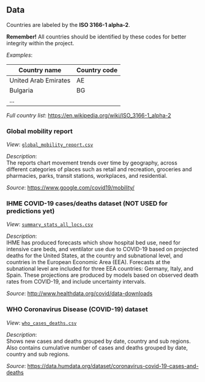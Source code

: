 ## Data

Countries are labeled by the **ISO 3166-1 alpha-2**. <br>

**Remember!** All countries should be identified by these codes for better integrity 
within the project. <br>

_Examples_:

| Country name          | Country code|
| ----------------------| ----------- |
| United Arab Emirates  | AE          |
| Bulgaria              | BG          |
| ...                   |             |

_Full country list_: https://en.wikipedia.org/wiki/ISO_3166-1_alpha-2 <br>


[iso_3_codes_alpha_2]: https://gist.githubusercontent.com/eli-halych/908ca870a39bbbf0348f253ec7b0270e/raw/a39d2369830dc823495b2d50a1c61297e963aed5/iso-3-countries-alpha-2.png "ISO 3166-1 alpha-2"



### Global mobility report
_View_: [`global_mobility_report.csv`](global_mobility_report.csv)

_Description_: <br>
The reports chart movement trends over time by geography, across different 
categories of places such as retail and recreation, groceries and pharmacies, 
parks, transit stations, workplaces, and residential.
 
_Source_: https://www.google.com/covid19/mobility/



### IHME COVID-19 cases/deaths dataset (NOT USED for predictions yet)
_View_: [`summary_stats_all_locs.csv`](summary_stats_all_locs.csv)

_Description_: <br>
IHME has produced forecasts which show hospital bed use, need for intensive care beds, and
ventilator use due to COVID-19 based on projected deaths for the United States, at the country and
subnational level, and countries in the European Economic Area (EEA). Forecasts at the subnational
level are included for three EEA countries: Germany, Italy, and Spain. These projections are produced
by models based on observed death rates from COVID-19, and include uncertainty intervals. 

_Source_: http://www.healthdata.org/covid/data-downloads



### WHO Coronavirus Disease (COVID-19) dataset

_View_: [`who_cases_deaths.csv`](who_cases_deaths.csv)

_Description_: <br>
Shows new cases and deaths grouped by date, country and sub regions.
Also contains cumulative number of cases and deaths grouped by date, country 
and sub regions.

_Source_: https://data.humdata.org/dataset/coronavirus-covid-19-cases-and-deaths


